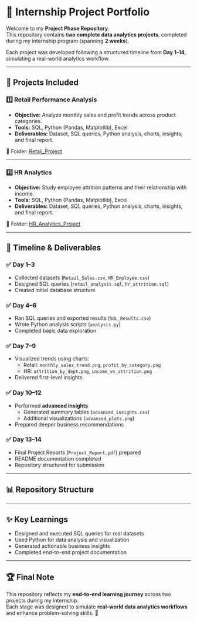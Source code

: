 # 🚀 Internship Project Portfolio

Welcome to my **Project Phase Repository**.  
This repository contains **two complete data analytics projects**, completed during my internship program (spanning **2 weeks**).  

Each project was developed following a structured timeline from **Day 1–14**, simulating a real-world analytics workflow.

---

## 📌 Projects Included

### 1️⃣ Retail Performance Analysis
- **Objective:** Analyze monthly sales and profit trends across product categories.  
- **Tools:** SQL, Python (Pandas, Matplotlib), Excel  
- **Deliverables:** Dataset, SQL queries, Python analysis, charts, insights, and final report.  

📂 Folder: [Retail_Project](./Retail_Project)

---

### 2️⃣ HR Analytics
- **Objective:** Study employee attrition patterns and their relationship with income.  
- **Tools:** SQL, Python (Pandas, Matplotlib), Excel  
- **Deliverables:** Dataset, SQL queries, Python analysis, charts, insights, and final report.  

📂 Folder: [HR_Analytics_Project](./HR_Analytics_Project)

---

## 📅 Timeline & Deliverables

### ✅ Day 1–3
- Collected datasets (`Retail_Sales.csv`, `HR_Employee.csv`)  
- Designed SQL queries (`retail_analysis.sql`, `hr_attrition.sql`)  
- Created initial database structure  

### ✅ Day 4–6
- Ran SQL queries and exported results (`SQL_Results.csv`)  
- Wrote Python analysis scripts (`analysis.py`)  
- Completed basic data exploration  

### ✅ Day 7–9
- Visualized trends using charts:  
  - Retail: `monthly_sales_trend.png`, `profit_by_category.png`  
  - HR: `attrition_by_dept.png`, `income_vs_attrition.png`  
- Delivered first-level insights  

### ✅ Day 10–12
- Performed **advanced insights**  
  - Generated summary tables (`advanced_insights.csv`)  
  - Additional visualizations (`advanced_plots.png`)  
- Prepared deeper business recommendations  

### ✅ Day 13–14
- Final Project Reports (`Project_Report.pdf`) prepared  
- README documentation completed  
- Repository structured for submission  

---

## 📊 Repository Structure


---

## ✨ Key Learnings
- Designed and executed SQL queries for real datasets  
- Used Python for data analysis and visualization  
- Generated actionable business insights  
- Completed end-to-end project documentation  

---

## 🏆 Final Note
This repository reflects my **end-to-end learning journey** across two projects during my internship.  
Each stage was designed to simulate **real-world data analytics workflows** and enhance problem-solving skills. 🚀
